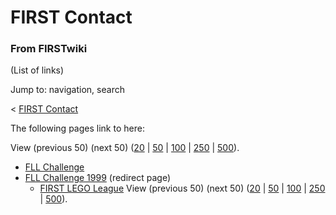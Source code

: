 # FIRST Contact

### From FIRSTwiki

(List of links)

Jump to: navigation, search

&lt; [FIRST Contact](/index.php?title=FIRST_Contact&redirect=no "FIRST
Contact" )  

The following pages link to here:

View (previous 50) (next 50)
([20](/index.php?title=Special:Whatlinkshere/FIRST_Contact&limit=20&from=0
"Special:Whatlinkshere/FIRST Contact" ) |
[50](/index.php?title=Special:Whatlinkshere/FIRST_Contact&limit=50&from=0
"Special:Whatlinkshere/FIRST Contact" ) |
[100](/index.php?title=Special:Whatlinkshere/FIRST_Contact&limit=100&from=0
"Special:Whatlinkshere/FIRST Contact" ) |
[250](/index.php?title=Special:Whatlinkshere/FIRST_Contact&limit=250&from=0
"Special:Whatlinkshere/FIRST Contact" ) |
[500](/index.php?title=Special:Whatlinkshere/FIRST_Contact&limit=500&from=0
"Special:Whatlinkshere/FIRST Contact" )).

  * [FLL Challenge](FLL_Challenge "FLL Challenge" )
  * [FLL Challenge 1999](/index.php?title=FLL_Challenge_1999&redirect=no "FLL Challenge 1999" ) (redirect page) 
    * [FIRST LEGO League](FIRST_LEGO_League "FIRST LEGO League" )
View (previous 50) (next 50)
([20](/index.php?title=Special:Whatlinkshere/FIRST_Contact&limit=20&from=0
"Special:Whatlinkshere/FIRST Contact" ) |
[50](/index.php?title=Special:Whatlinkshere/FIRST_Contact&limit=50&from=0
"Special:Whatlinkshere/FIRST Contact" ) |
[100](/index.php?title=Special:Whatlinkshere/FIRST_Contact&limit=100&from=0
"Special:Whatlinkshere/FIRST Contact" ) |
[250](/index.php?title=Special:Whatlinkshere/FIRST_Contact&limit=250&from=0
"Special:Whatlinkshere/FIRST Contact" ) |
[500](/index.php?title=Special:Whatlinkshere/FIRST_Contact&limit=500&from=0
"Special:Whatlinkshere/FIRST Contact" )).

